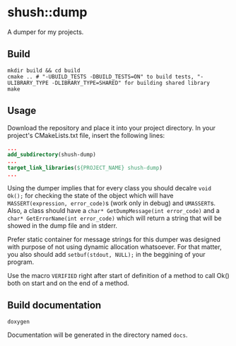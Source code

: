 # shush::dump
A dumper for my projects.

## Build
```shell
mkdir build && cd build
cmake .. # "-UBUILD_TESTS -DBUILD_TESTS=ON" to build tests, "-ULIBRARY_TYPE -DLIBRARY_TYPE=SHARED" for building shared library
make
```

## Usage
Download the repository and place it into your project directory. In your project's CMakeLists.txt file, insert the following lines:
```cmake
...
add_subdirectory(shush-dump)
...
target_link_libraries(${PROJECT_NAME} shush-dump)
...
```

Using the dumper implies that for every class you should decalre `void Ok();` for checking the state of the object which will have `MASSERT(expression, error_code)`s (work only in debug) and `UMASSERT`s. Also, a class should have a `char* GetDumpMessage(int error_code)` and a `char* GetErrorName(int error_code)` which will return a string that will be showed in the dump file and in stderr.

Prefer static container for message strings for this dumper was designed with purpose of not using dynamic allocation whatsoever. For that matter, you also should add `setbuf(stdout, NULL);` in the beggining of your program.

Use the macro `VERIFIED` right after start of definition of a method to call Ok() both on start and on the end of a method.

## Build documentation
```shell
doxygen
```
Documentation will be generated in the directory named `docs`.